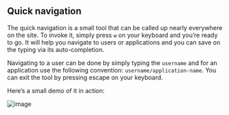## Quick navigation

The quick navigation is a small tool that can be called up nearly everywhere on
the site. To invoke it, simply press `w` on your keyboard and you’re ready to go.
It will help you navigate to users or applications and you can save on the typing
via its auto-completion.

Navigating to a user can be done by simply typing the `username` and for an
application use the following convention: `username/application-name`.
You can exit the tool by pressing escape on your keyboard.

Here’s a small demo of it in action:

![image](/images/quick-nav.gif)
